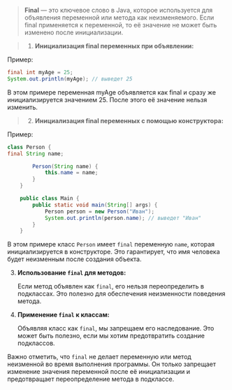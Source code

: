> **Final** — это ключевое слово в Java, которое используется для объявления переменной или метода как неизменяемого. Если final применяется к переменной, то её значение не может быть изменено после инициализации.

> 1. **Инициализация final переменных при объявлении:**

Пример:
   ```java
   final int myAge = 25;
   System.out.println(myAge); // выведет 25
   ```

   В этом примере переменная myAge объявляется как final и сразу же инициализируется значением 25. После этого её значение нельзя изменить.

> 2. **Инициализация final переменных с помощью конструктора:**

Пример:
```java
class Person {
final String name;

        Person(String name) {
            this.name = name;
        }
    }

    public class Main {
        public static void main(String[] args) {
            Person person = new Person("Иван");
            System.out.println(person.name); // выведет "Иван"
        }
    }
```

   В этом примере класс `Person` имеет `final` переменную `name`, которая инициализируется в конструкторе. Это гарантирует, что имя человека будет неизменным после создания объекта.

3. **Использование `final` для методов:**

   Если метод объявлен как `final`, его нельзя переопределить в подклассах. Это полезно для обеспечения неизменности поведения метода.

4. **Применение `final` к классам:**

   Объявляя класс как `final`, мы запрещаем его наследование. Это может быть полезно, если мы хотим предотвратить создание подклассов.

Важно отметить, что `final` не делает переменную или метод неизменной во время выполнения программы. Он только запрещает изменение значения переменной после её инициализации и предотвращает переопределение метода в подклассе.